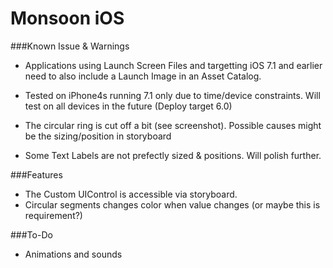 # Monsoon iOS 

###Known Issue & Warnings

- Applications using Launch Screen Files and targetting iOS 7.1 and earlier need to also include a Launch Image in an Asset Catalog.

- Tested on iPhone4s running 7.1 only due to time/device constraints. Will test on all devices in the future (Deploy target 6.0)

- The circular ring is cut off a bit (see screenshot). Possible causes might be the sizing/position in storyboard

- Some Text Labels are not prefectly sized & positions. Will polish further. 


###Features

- The Custom UIControl is accessible via storyboard.
- Circular segments changes color when value changes (or maybe this is requirement?)


###To-Do

- Animations and sounds